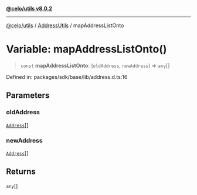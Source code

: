 [**@celo/utils v8.0.2**](../../../../README.md)

***

[@celo/utils](../../../../README.md) / [AddressUtils](../README.md) / mapAddressListOnto

# Variable: mapAddressListOnto()

> `const` **mapAddressListOnto**: (`oldAddress`, `newAddress`) => `any`[]

Defined in: packages/sdk/base/lib/address.d.ts:16

## Parameters

### oldAddress

[`Address`](../type-aliases/Address.md)[]

### newAddress

[`Address`](../type-aliases/Address.md)[]

## Returns

`any`[]
